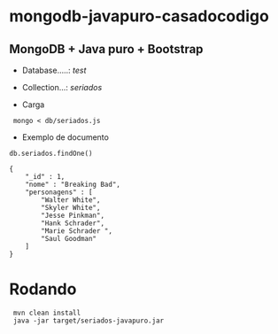 mongodb-javapuro-casadocodigo
=============================

  MongoDB + Java puro + Bootstrap
-------------------------

* Database.....: *test*
* Collection...: *seriados*

* Carga 

```
 mongo < db/seriados.js

```


* Exemplo de documento

```
db.seriados.findOne()
 
{
    "_id" : 1,
    "nome" : "Breaking Bad",
    "personagens" : [ 
        "Walter White", 
        "Skyler White", 
        "Jesse Pinkman", 
        "Hank Schrader", 
        "Marie Schrader ", 
        "Saul Goodman"
    ]
}
```

# Rodando


```
 mvn clean install 
 java -jar target/seriados-javapuro.jar

```

